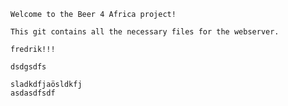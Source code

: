 ~~~~~~~~~~~~~~~~~~~~~~~~~~~~~~#Beer4africa~~~~~~~~~~~~~~~~~~~~~~~~~~~~~~
Welcome to the Beer 4 Africa project!

This git contains all the necessary files for the webserver.

fredrik!!!

dsdgsdfs

sladkdfjaösldkfj 
asdasdfsdf